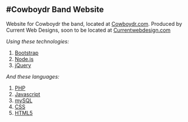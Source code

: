 #Cowboydr Band Website
---
Website for Cowboydr the band, located at [Cowboydr.com](http://www.cowboydr.com).
Produced by Current Web Designs, soon to be located at [Currentwebdesign.com](http://www.currentwebdesign.com/)

*Using these technologies:*
1. [Bootstrap](http://getbootstrap.com/)
2. [Node.js](https://nodejs.org/en/)
3. [jQuery](http://jquery.com/)

*And these languages:*
1. [PHP](http://php.net)
2. [Javascript](https://developer.mozilla.org/en-US/docs/Web/JavaScript)
3. [mySQL](https://www.mysql.com/)
4. [CSS](https://www.w3.org/Style/CSS/)
5. [HTML5](https://www.w3.org/TR/html5/)
